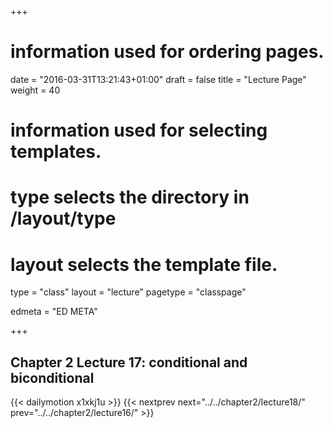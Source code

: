 +++
# information used for ordering pages.
date = "2016-03-31T13:21:43+01:00"
draft = false
title = "Lecture Page"
weight = 40

# information used for selecting templates.
# type selects the directory in /layout/type
# layout selects the template file.

type   = "class"
layout = "lecture"
pagetype = "classpage"





edmeta = "ED META"

+++
## Chapter 2 Lecture 17: conditional and biconditional
{{< dailymotion x1xkj1u >}}
{{< nextprev next="../../chapter2/lecture18/"     prev="../../chapter2/lecture16/"  >}}

